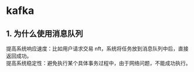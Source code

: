 # kafka

## 1. 为什么使用消息队列
提高系统响应速度：比如用户请求交易 nft，系统将任务放到消息队列中后，直接返回成功。  
提高系统稳定性：避免执行某个具体事务过程中，由于网络问题，不能成功执行。
